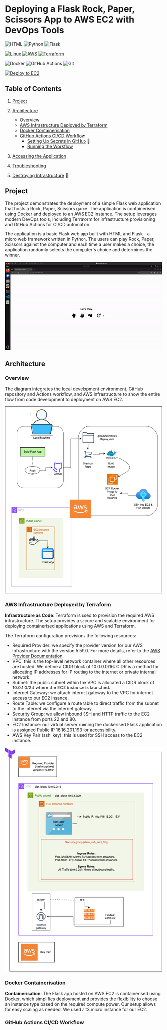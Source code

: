 # Deploying a Flask Rock, Paper, Scissors App to AWS EC2 with DevOps Tools

![HTML](https://img.shields.io/badge/HTML-E34F26?style=for-the-badge&logo=html5&logoColor=white) ![Python](https://img.shields.io/badge/Python-3776AB?style=for-the-badge&logo=python&logoColor=white) ![Flask](https://img.shields.io/badge/Flask-000000?style=for-the-badge&logo=flask&logoColor=white)

[![Linux](https://img.shields.io/badge/Linux-FCC624?style=for-the-badge&logo=linux&logoColor=black)](https://www.linux.org/) [![AWS](https://img.shields.io/badge/AWS-232F3E?style=for-the-badge&logo=amazon-aws&logoColor=white)](https://aws.amazon.com/) [![Terraform](https://img.shields.io/badge/Terraform-623CE4?style=for-the-badge&logo=terraform&logoColor=white)](https://www.terraform.io/)

![Docker](https://img.shields.io/badge/Docker-2496ED?style=for-the-badge&logo=docker&logoColor=white) ![GitHub Actions](https://img.shields.io/badge/GitHub_Actions-2088FF?style=for-the-badge&logo=github-actions&logoColor=white)
![Git](https://img.shields.io/badge/Git-F05032?style=for-the-badge&logo=git&logoColor=white)

[![Deploy to EC2](https://github.com/sohailsajid79/flask-ec2-docker-devops/actions/workflows/deploy.yaml/badge.svg?event=push)](https://github.com/sohailsajid79/flask-ec2-docker-devops/actions/workflows/deploy.yaml)

## Table of Contents

1. [Project](#project)
2. [Architecture](#architecture)

   - [Overview](#overview)
   - [AWS Infrastructure Deployed by Terraform](#aws-infrastructure-deployed-by-terraform)
   - [Docker Containerisation](#docker-containerisation)
   - [GitHub Actions CI/CD Workflow](#gitHub-actions-ci/cd-workflow)
     - [Setting Up Secrets in GitHub](#setting-up-secrets-in-github) 🔑
     - [Running the Workflow](#running-the-workflow)

3. [Accessing the Application](#accessing-the-application)
4. [Troubleshooting](#troubleshooting)
5. [Destroying Infrastructure](#destroying-infrastructure) 🚨

## Project

The project demonstrates the deployment of a simple Flask web application that hosts a Rock, Paper, Scissors game. The application is containerised using Docker and deployed to an AWS EC2 instance. The setup leverages modern DevOps tools, including Terraform for infrastructure provisioning and GitHub Actions for CI/CD automation.

The application is a basic Flask web app built with HTML and Flask - a micro web framework written in Python. The users can play Rock, Paper, Scissors against the computer and each time a user makes a choice, the application randomly selects the computer's choice and determines the winner.

![app-demo](./assets/demo.gif)

## Architecture

### Overview

The diagram integrates the local development environment, GitHub repository and Actions workflow, and AWS infrastructure to show the entire flow from code development to deployment on AWS EC2.

![technical-1](./assets/technical-1.png)

### AWS Infrastructure Deployed by Terraform

**Infrastructure as Code**: Terraform is used to provision the required AWS infrastructure. The setup provides a secure and scalable environment for deploying containerised applications using AWS and Terraform.

The Terraform configuration provisions the following resources:

- Required Provider: we specify the provider version for our AWS infrastructure with the version 5.59.0. For more details, refer to the [AWS Provider Documentation](https://registry.terraform.io/providers/hashicorp/aws/5.59.0).
- VPC: this is the top-level network container where all other resources are hosted. We define a CIDR block of 10.0.0.0/16: CIDR is a method for allocating IP addresses for IP routing to the internet or private internall network.
- Subnet: the public subnet within the VPC is allocated a CIDR block of 10.0.1.0/24 where the EC2 instance is launched.
- Internet Gateway: we attach internet gateway to the VPC for internet access to our EC2 insance.
- Route Table: we configure a route table to direct traffic from the subnet to the internet via the internet gateway.
- Security Group: we allow inbound SSH and HTTP traffic to the EC2 instance from ports 22 and 80.
- EC2 Instance: our virtual server running the dockerised Flask application is assigned Public IP 16.16.201.193 for accessibility.
- AWS Key Pair (ssh_key): this is used for SSH access to the EC2 instance.

![technical-2](./assets/technical-2.png)

### Docker Containerisation

**Containerisation**: The Flask app hosted on AWS EC2 is containerised using Docker, which simplifies deployment and provides the flexibility to choose an instance type based on the required compute power. Our setup allows for easy scaling as needed. We used a t3.micro instance for our EC2.

### GitHub Actions CI/CD Workflow
